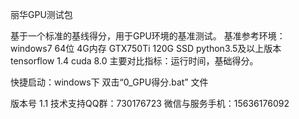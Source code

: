 丽华GPU测试包

基于一个标准的基线得分，用于GPU环境的基准测试。
基准参考环境：windows7 64位 4G内存 GTX750Ti 120G SSD python3.5及以上版本 tensorflow 1.4 cuda 8.0
主要对比指标：运行时间，基础得分。

快捷启动：windows下 双击“0_GPU得分.bat” 文件  

版本号 1.1
技术支持QQ群：730176723
微信与服务手机：15636176092